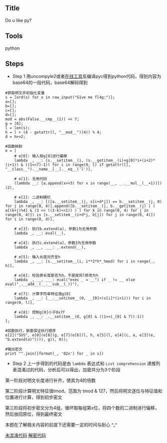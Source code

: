 ##  Title
Do u like py?

##  Tools
python

##  Steps

- Step 1
用uncompyle2或者[在线工具](https://tool.lu/pyc/)反编译pyc得到python代码，得到内容为base64的一段代码，base64解码得到

```
#获取明文并初始化变量
s = [ord(x) for x in raw_input("G1ve me fl4g:")];
a=[];
b=[];
c=[];
d=[];
mod = abs(False.__cmp__(1)) << 7;
g = [0];
l = len(s);
h = l + (4 - getattr(l, "__mod__")(4)) % 4;
d = h>>2;

#函数映射
e = [
	# e[0]: 输入按g[0]进行偏移
	lambda _, __: [s.__setitem__(i, (s.__getitem__(i)+g[0]*i+(i+2)*(i+1)) & ((1<<7)-1)) for i in range(0, l) if getattr([], "__class__").__name__[__].__eq__('l')],

	# e[1]: 无用代码
	(lambda __: [a.append(x>>3) for x in range(__, __.__mul__(__+1))])(2),

	# e[2]: 二进制栅栏
	lambda _, __: [([a.__setitem__(j, s[i+d*j]) == b.__setitem__(j, 0) for j in range(0, 4)].append([b.__setitem__(j, b.__getitem__(j) | ( a[(k+j)%4] & (3 << ((3-k)<<1)) ) ) for k in range(0, 4) for j in range(0, 4)]) is [s.__setitem__(i+d*j, b[j]) for j in range(0, 4)]) for i in range(0, d)],

	# e[3]: 执行b.extend(a), 参数1为无用参数
	lambda _, __: eval(__),

	# e[4]: 执行c.extend(a)，参数3为无用参数
	lambda _, __, ___: _.extend(__),

	# e[5]: 输入长度对齐至h
	lambda _, __: [s.__setitem__(i, i**2*h*_%mod) for i in range(_, h)],

	# e[6]: 检验原长度是否为h，不是就将l修改为h
	lambda _, __, ___: eval("exec _ = __") if _ != __ else eval("_.__add__(__.__sub__(_))"),

	# e[7]: 计算字符串特征值g[0]
	lambda _, __: [__.__setitem__(0, __[0]+(s[i]*(i+1))) for i in range(0, l)],

	# e[8]: 控制g[0]小于0x7f
	lambda _, __: _.__setitem__(0, g[0] & ((1<<(_[0] & 7))-1))
];

#函数执行，嵌套保证执行顺序
e[2]("SUS", e[0](e[8](g, e[7](e[6](l, h, e[5](l, e[4](c, a, e[3](e, "b.extend(a)")))), g)), 0));

#输出密文
print "".join([format(_, '02x') for _ in s])
```

- Step 2
上一步得到的代码是由 `lambda` 表达式和 `List comprehension` 递推列表混淆过的代码，分析后可以得出，加密共分为3个阶段

第一阶段对明文长度进行补齐，使其为4的倍数

第二阶段计算明文特征值tmod，范围为 tmod & 127，然后将明文逐位与特征值和位置进行计算，得到初步密文

第三阶段将初步密文分为4组，循环取每组第x位，将四个数的二进制进行偏移，然后放回原位，得到最终密文

本题在了解相关内容的前提下还需要一定的时间与耐心 ^_^

[未混淆代码](/2018/SUSCTF/Reverse/do_u_like_py/files_for_writeups/code.c)
[解密代码](/2018/SUSCTF/Reverse/do_u_like_py/files_for_writeups/Crack.py)